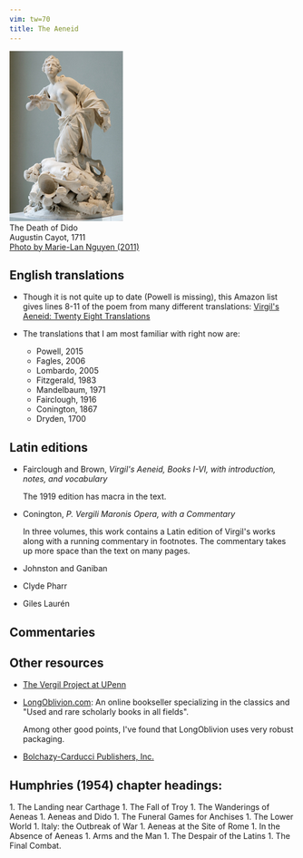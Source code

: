 ```yaml
---
vim: tw=70
title: The Aeneid
---
```


<aside class='aside'>
    <img id='dido'
        width='200' height='300'
        alt='The Death of Dido - Augustin Cayot, 1711'
        title='The Death of Dido - Augustin Cayot, 1711'
        src='/img/Death_Dido_Cayot_Louvre_MR1780_200x300.jpg'
        >
    <br>
    The Death of Dido<br>
    Augustin Cayot, 1711<br>
    <a href='https://en.wikipedia.org/wiki/File:Death_Dido_Cayot_Louvre_MR1780.jpg'>
    Photo by Marie-Lan Nguyen (2011)
    </a>
</aside>

## English translations

*   Though it is not quite up to date (Powell is missing), this
    Amazon list gives lines 8-11 of the poem from many different
    translations:
    [Virgil's Aeneid: Twenty Eight Translations
    ](http://www.amazon.com/lm/RZ6I7YVLPKCK1)

*   The translations that I am most familiar with right now are:

    *   Powell, 2015
    *   Fagles, 2006
    *   Lombardo, 2005
    *   Fitzgerald, 1983
    *   Mandelbaum, 1971
    *   Fairclough, 1916
    *   Conington, 1867
    *   Dryden, 1700

## Latin editions

*   Fairclough and Brown, *Virgil's Aeneid, Books I-VI, with
    introduction, notes, and vocabulary*

    The 1919 edition has macra in the text.

*   Conington, *P. Vergili Maronis Opera, with a Commentary*

    In three volumes, this work contains a Latin edition of Virgil's
    works along with a running commentary in footnotes. The commentary
    takes up more space than the text on many pages.

*   Johnston and Ganiban

*   Clyde Pharr

*   Giles Laurén

## Commentaries

## Other resources

*   [The Vergil Project at UPenn](http://vergil.classics.upenn.edu/)

*   [LongOblivion.com](http://longoblivion.com/): An online bookseller
    specializing in the classics and "Used and rare scholarly books in
    all fields".

    Among other good points, I've found that LongOblivion uses very
    robust packaging.

*   [Bolchazy-Carducci Publishers, Inc.](
    http://www.bolchazy.com/Default.aspx)

## Humphries (1954) chapter headings:

<div markdown='1' olstyle='Roman'>
1. The Landing near Carthage
1. The Fall of Troy
1. The Wanderings of Aeneas
1. Aeneas and Dido
1. The Funeral Games for Anchises
1. The Lower World
1. Italy: the Outbreak of War
1. Aeneas at the Site of Rome
1. In the Absence of Aeneas
1. Arms and the Man
1. The Despair of the Latins
1. The Final Combat.
</div>

